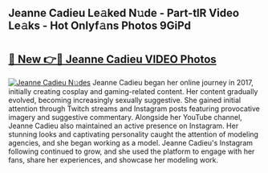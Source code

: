 ## Jeanne Cadieu Le𝚊ked N𝚞de - Part-tlR Video Le𝚊ks - Hot Onlyf𝚊ns Photos 9GiPd

# <h2><a href="http://ab80988.deff.icu/?id=Jeanne+Cadieu">🔗 New 👉🔴 Jeanne Cadieu VIDEO Photos</a></h2>

[![Jeanne Cadieu N𝚞des](https://i.imgur.com/rIISA9y.gif)](http://ab80988.deff.icu/?id=Jeanne+Cadieu)
Jeanne Cadieu began her online journey in 2017, initially creating cosplay and gaming-related content. Her content gradually evolved, becoming increasingly sexually suggestive. She gained initial attention through Twitch streams and Instagram posts featuring provocative imagery and suggestive commentary. Alongside her YouTube channel, Jeanne Cadieu also maintained an active presence on Instagram. Her stunning looks and captivating personality caught the attention of modeling agencies, and she began working as a model. Jeanne Cadieu's Instagram following continued to grow, and she used the platform to engage with her fans, share her experiences, and showcase her modeling work.
